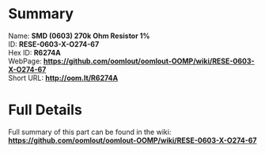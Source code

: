 
Summary
=================
  
Name: __SMD (0603) 270k Ohm Resistor 1%__    
ID: __RESE-0603-X-O274-67__   
Hex ID: __R6274A__   
WebPage: __https://github.com/oomlout/oomlout-OOMP/wiki/RESE-0603-X-O274-67__   
Short URL: __http://oom.lt/R6274A__   

Full Details
==========================
Full summary of this part can be found in the wiki:   
__https://github.com/oomlout/oomlout-OOMP/wiki/RESE-0603-X-O274-67__    

